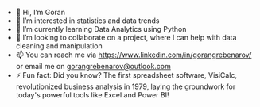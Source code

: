 - 👋 Hi, I’m Goran
- 👀 I’m interested in statistics and data trends 
- 🌱 I’m currently learning Data Analytics using Python 
- 💞️ I’m looking to collaborate on a project, where I can help with data cleaning and manipulation  
- 📫 You can reach me via https://www.linkedin.com/in/gorangrebenarov/ or email me on gorangrebenarov@outlook.com
- ⚡ Fun fact: Did you know? The first spreadsheet software, VisiCalc, revolutionized business analysis in 1979, laying the groundwork for today's powerful tools like Excel and Power BI!

<!---
gregoran/gregoran is a ✨ special ✨ repository because its `README.md` (this file) appears on your GitHub profile.
You can click the Preview link to take a look at your changes.
--->
